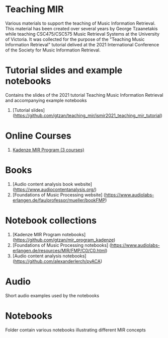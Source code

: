 # Teaching MIR

Various materials to support the teaching of Music Information Retrieval. This material has been created over several years by George Tzaanetakis while teaching CSC475/CSC575 Music Retrieval Systems at the University of Victoria. It was collected for the purpose of the "Teaching Music Information Retrieval" tutorial delived at the 2021 International Conference of the Society for Music Information Retrieval. 

# Tutorial slides and example notebooks 

Contains the slides of the 2021 tutorial Teaching Music Information Retrieval and accompanying example notebooks 

1. [Tutorial slides] (https://github.com/gtzan/teaching_mir/ismir2021_teaching_mir_tutorial)


# Online Courses 

1. [Kadenze MIR Program (3 courses)](https://www.kadenze.com/programs/music-information-retrieval)


# Books 

1. [Audio content analysis book website] (https://www.audiocontentanalysis.org/)
2. [Foundations of Music Processing website] (https://www.audiolabs-erlangen.de/fau/professor/mueller/bookFMP)


# Notebook collections 

1. [Kadenze MIR Program notebooks] (https://github.com/gtzan/mir_program_kadenze)
2. [Foundations of Music Processing notebooks] (https://www.audiolabs-erlangen.de/resources/MIR/FMP/C0/C0.html)
3. [Audio content analysis notebooks] (https://github.com/alexanderlerch/pyACA)


# Audio 

Short audio examples used by the notebooks 

# Notebooks 

Folder contain various notebooks illustrating different MIR concepts 



